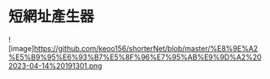 # 短網址產生器
![image]https://github.com/keoo156/shorterNet/blob/master/%E8%9E%A2%E5%B9%95%E6%93%B7%E5%8F%96%E7%95%AB%E9%9D%A2%202023-04-14%20191301.png
